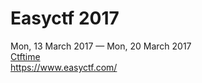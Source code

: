 # Easyctf 2017
Mon, 13 March 2017 — Mon, 20 March 2017  
[Ctftime](https://ctftime.org/event/441)  
https://www.easyctf.com/
